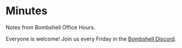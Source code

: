 # Minutes

Notes from Bombshell Office Hours.

Everyone is welcome! Join us every Friday in the [Bombshell Discord](https://bomb.sh/chat).
